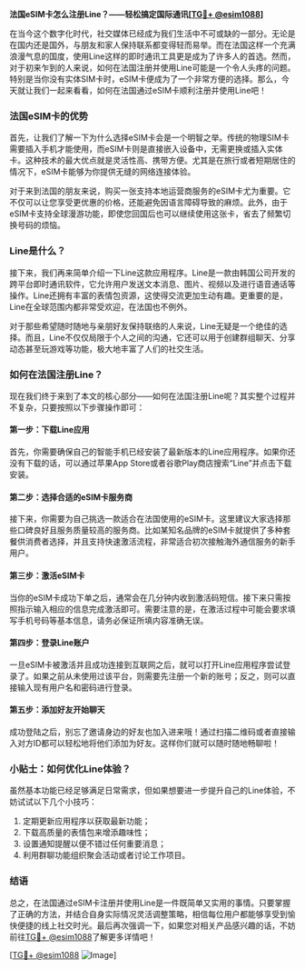 **法国eSIM卡怎么注册Line？——轻松搞定国际通讯[[TG💪+ @esim1088](https://t.me/s/esim1088)]**

在当今这个数字化时代，社交媒体已经成为我们生活中不可或缺的一部分。无论是在国内还是国外，与朋友和家人保持联系都变得轻而易举。而在法国这样一个充满浪漫气息的国度，使用Line这样的即时通讯工具更是成为了许多人的首选。然而，对于初来乍到的人来说，如何在法国注册并使用Line可能是一个令人头疼的问题。特别是当你没有实体SIM卡时，eSIM卡便成为了一个非常方便的选择。那么，今天就让我们一起来看看，如何在法国通过eSIM卡顺利注册并使用Line吧！

### 法国eSIM卡的优势

首先，让我们了解一下为什么选择eSIM卡会是一个明智之举。传统的物理SIM卡需要插入手机才能使用，而eSIM卡则是直接嵌入设备中，无需更换或插入实体卡。这种技术的最大优点就是灵活性高、携带方便。尤其是在旅行或者短期居住的情况下，eSIM卡能够为你提供无缝的网络连接体验。

对于来到法国的朋友来说，购买一张支持本地运营商服务的eSIM卡尤为重要。它不仅可以让您享受更优惠的价格，还能避免因语言障碍导致的麻烦。此外，由于eSIM卡支持全球漫游功能，即使您回国后也可以继续使用这张卡，省去了频繁切换号码的烦恼。

### Line是什么？

接下来，我们再来简单介绍一下Line这款应用程序。Line是一款由韩国公司开发的跨平台即时通讯软件，它允许用户发送文本消息、图片、视频以及进行语音通话等操作。Line还拥有丰富的表情包资源，这使得交流更加生动有趣。更重要的是，Line在全球范围内都非常受欢迎，在法国也不例外。

对于那些希望随时随地与亲朋好友保持联络的人来说，Line无疑是一个绝佳的选择。而且，Line不仅仅局限于个人之间的沟通，它还可以用于创建群组聊天、分享动态甚至玩游戏等功能，极大地丰富了人们的社交生活。

### 如何在法国注册Line？

现在我们终于来到了本文的核心部分——如何在法国注册Line呢？其实整个过程并不复杂，只要按照以下步骤操作即可：

#### 第一步：下载Line应用
首先，你需要确保自己的智能手机已经安装了最新版本的Line应用程序。如果你还没有下载的话，可以通过苹果App Store或者谷歌Play商店搜索“Line”并点击下载安装。

#### 第二步：选择合适的eSIM卡服务商
接下来，你需要为自己挑选一款适合在法国使用的eSIM卡。这里建议大家选择那些口碑良好且服务质量较高的服务商。比如某知名品牌的eSIM卡就提供了多种套餐供消费者选择，并且支持快速激活流程，非常适合初次接触海外通信服务的新手用户。

#### 第三步：激活eSIM卡
当你的eSIM卡成功下单之后，通常会在几分钟内收到激活码短信。接下来只需按照指示输入相应的信息完成激活即可。需要注意的是，在激活过程中可能会要求填写手机号码等基本信息，请务必保证所填内容准确无误。

#### 第四步：登录Line账户
一旦eSIM卡被激活并且成功连接到互联网之后，就可以打开Line应用程序尝试登录了。如果之前从未使用过该平台，则需要先注册一个新的账号；反之，则可以直接输入现有用户名和密码进行登录。

#### 第五步：添加好友开始聊天
成功登陆之后，别忘了邀请身边的好友也加入进来哦！通过扫描二维码或者直接输入对方ID都可以轻松地将他们添加为好友。这样你们就可以随时随地畅聊啦！

### 小贴士：如何优化Line体验？

虽然基本功能已经足够满足日常需求，但如果想要进一步提升自己的Line体验，不妨试试以下几个小技巧：
1. 定期更新应用程序以获取最新功能；
2. 下载高质量的表情包来增添趣味性；
3. 设置通知提醒以便不错过任何重要消息；
4. 利用群聊功能组织聚会活动或者讨论工作项目。

### 结语

总之，在法国通过eSIM卡注册并使用Line是一件既简单又实用的事情。只要掌握了正确的方法，并结合自身实际情况灵活调整策略，相信每位用户都能够享受到愉快便捷的线上社交时光。最后再次强调一下，如果您对相关产品感兴趣的话，不妨前往[TG💪+ @esim1088](https://t.me/s/esim1088)了解更多详情吧！

[[TG💪+ @esim1088](https://t.me/s/esim1088) ![Image](https://i.postimg.cc/4NQfJmqS/Snipaste-2025-05-13-00-14-12.png)]